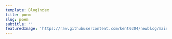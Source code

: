 ```yaml
---
template: BlogIndex
title: poem
slug: poem
subtitle: ''
featuredImage: 'https://raw.githubusercontent.com/kent0304/newblog/main/content/postCategories/poem.jpg'
---
```


